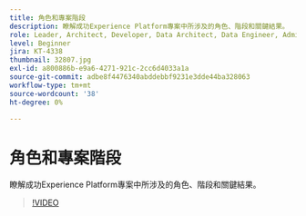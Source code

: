 ```yaml
---
title: 角色和專案階段
description: 瞭解成功Experience Platform專案中所涉及的角色、階段和關鍵結果。
role: Leader, Architect, Developer, Data Architect, Data Engineer, Admin, User
level: Beginner
jira: KT-4338
thumbnail: 32807.jpg
exl-id: a800886b-e9a6-4271-921c-2cc6d4033a1a
source-git-commit: adbe8f4476340abddebbf9231e3dde44ba328063
workflow-type: tm+mt
source-wordcount: '38'
ht-degree: 0%

---
```


# 角色和專案階段

瞭解成功Experience Platform專案中所涉及的角色、階段和關鍵結果。

>[!VIDEO](https://video.tv.adobe.com/v/32807?quality=12&learn=on)

